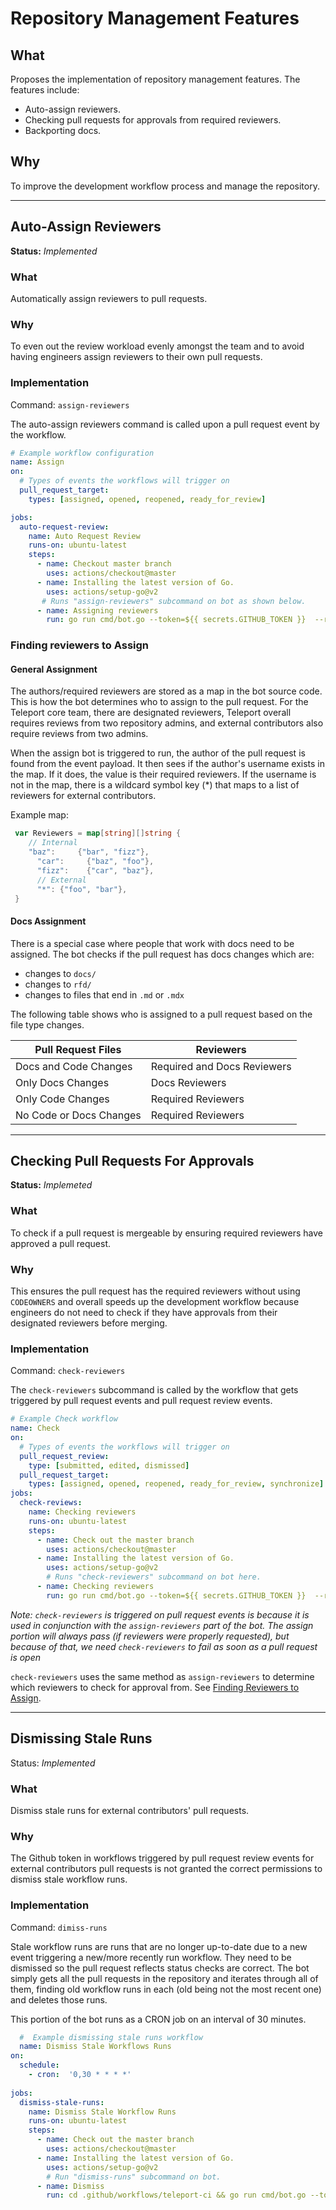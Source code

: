 # Repository Management Features


## What 

Proposes the implementation of repository management features. The features include:

- Auto-assign reviewers. 
- Checking pull requests for approvals from required reviewers. 
- Backporting docs. 

## Why

To improve the development workflow process and manage the repository. 

---
## Auto-Assign Reviewers 

**Status:** _Implemented_


### What 

Automatically assign reviewers to pull requests. 

### Why 

To even out the review workload evenly amongst the team and to avoid having engineers assign reviewers to their own pull requests.  

### Implementation

Command: `assign-reviewers` 

The auto-assign reviewers command is called upon a pull request event by the workflow.  

```yaml
# Example workflow configuration 
name: Assign
on: 
  # Types of events the workflows will trigger on
  pull_request_target:
    types: [assigned, opened, reopened, ready_for_review]

jobs:
  auto-request-review:
    name: Auto Request Review
    runs-on: ubuntu-latest
    steps:
      - name: Checkout master branch
        uses: actions/checkout@master        
      - name: Installing the latest version of Go.
        uses: actions/setup-go@v2
       # Runs "assign-reviewers" subcommand on bot as shown below.
      - name: Assigning reviewers 
        run: go run cmd/bot.go --token=${{ secrets.GITHUB_TOKEN }}  --reviewers=${{ secrets.reviewers }} assign-reviewers

```
### Finding reviewers to Assign 


#### General Assignment 

The authors/required reviewers are stored as a map in the bot source code. This is how the bot determines who to assign to the pull request. 
For the Teleport core team, there are designated reviewers, Teleport overall requires reviews from two repository admins, and external contributors also require reviews from two admins. 

When the assign bot is triggered to run, the author of the pull request is found from the event payload. It then sees if the author's username exists in the map. If it does, the value is their required reviewers. If the username is not in the map, there is a wildcard symbol key (*) that maps to a list of reviewers for external contributors. 

Example map: 

```go
 var Reviewers = map[string][]string {
    // Internal
    "baz":     {"bar", "fizz"},
	  "car":     {"baz", "foo"},
	  "fizz":    {"car", "baz"},
	  // External
	  "*": {"foo", "bar"},
 }

```

#### Docs Assignment 

There is a special case where people that work with docs need to be assigned. The bot checks if the pull request has docs changes which are:

- changes to `docs/`
- changes to `rfd/` 
- changes to files that end in `.md` or `.mdx`

The following table shows who is assigned to a pull request based on the file type changes. 

| Pull Request Files    | Reviewers |
| ----------- | ----------- |
| Docs and Code Changes      | Required and Docs Reviewers     |
| Only Docs Changes   | Docs Reviewers        |
| Only Code Changes | Required Reviewers| 
| No Code or Docs Changes | Required Reviewers | 

---


## Checking Pull Requests For Approvals

**Status:** _Implemeted_


### What 

To check if a pull request is mergeable by ensuring required reviewers have approved a pull request. 

### Why 

This ensures the pull request has the required reviewers without using `CODEOWNERS` and overall speeds up the development workflow because engineers do not need to check if they have approvals from their designated reviewers before merging.

### Implementation 

Command: `check-reviewers`

The `check-reviewers` subcommand is called by the workflow that gets triggered by pull request events and pull request review events. 


```yaml
# Example Check workflow
name: Check
on: 
  # Types of events the workflows will trigger on
  pull_request_review:
    type: [submitted, edited, dismissed]
  pull_request_target: 
    types: [assigned, opened, reopened, ready_for_review, synchronize]
jobs: 
  check-reviews:
    name: Checking reviewers 
    runs-on: ubuntu-latest
    steps:
      - name: Check out the master branch 
        uses: actions/checkout@master
      - name: Installing the latest version of Go.
        uses: actions/setup-go@v2
        # Runs "check-reviewers" subcommand on bot here.
      - name: Checking reviewers
        run: go run cmd/bot.go --token=${{ secrets.GITHUB_TOKEN }}  --reviewers=${{ secrets.reviewers }} check-reviewers
```

_Note: `check-reviewers` is triggered on pull request events is because it is used in conjunction with the  `assign-reviewers` part of the bot. The assign portion will always pass (if reviewers were properly requested), but because of that, we need `check-reviewers` to fail as soon as a pull request is open_ 

`check-reviewers` uses the same method as `assign-reviewers` to determine which reviewers to check for approval from. See [Finding Reviewers to Assign](#finding-reviewers-to-assign).

--- 

## Dismissing Stale Runs 

Status: _Implemented_

### What

Dismiss stale runs for external contributors' pull requests. 

### Why 

The Github token in workflows triggered by pull request review events for external contributors pull requests is not granted the correct permissions to dismiss stale workflow runs. 

### Implementation

Command: `dimiss-runs`

Stale workflow runs are runs that are no longer up-to-date due to a new event triggering a new/more recently run workflow. They need to be dismissed so the pull request reflects status checks are correct. The bot simply gets all the pull requests in the repository and iterates through all of them, finding old workflow runs in each (old being not the most recent one) and deletes those runs. 

This portion of the bot runs as a CRON job on an interval of 30 minutes. 

```yaml
  #  Example dismissing stale runs workflow 
  name: Dismiss Stale Workflows Runs
on:
  schedule:
    - cron:  '0,30 * * * *'
     
jobs: 
  dismiss-stale-runs:
    name: Dismiss Stale Workflow Runs
    runs-on: ubuntu-latest
    steps:
      - name: Check out the master branch 
        uses: actions/checkout@master
      - name: Installing the latest version of Go.
        uses: actions/setup-go@v2
        # Run "dismiss-runs" subcommand on bot.
      - name: Dismiss
        run: cd .github/workflows/teleport-ci && go run cmd/bot.go --token=${{ secrets.GITHUB_TOKEN }} dismiss-runs
```
